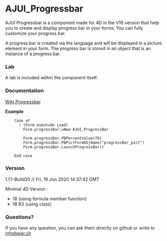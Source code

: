 # AJUI_Progressbar

AJUI Progressbar is a component made for 4D in the V18 version that help you to create and display progress bar in your forms. You can fully customize your progress bar.

A progress bar is created via the language and will be displayed in a picture element in your form. The progress bar is stored in an object that is an instance of a progress bar.

### Lab

A lab is included within the component itself.

### Documentation

[Wiki Progressbar](https://github.com/AJARProject/AJUI_Progressbar/wiki)

**Example**

```4d
    Case of
      : (Form event=On Load)
        Form.progressBar:=New AJUI_ProgressBar

        Form.progressBar.PBPercentValue(70)
        Form.progressBar.PBPictFormObjName("progressBar_pict")
        Form.progressBar.LaunchProgressBar()

    End case
```

### Version

1.1.1-Build20  // Fri, 19 Jun 2020 14:37:42 GMT

Minimal 4D Version : 
 - 18 (using formula member function)
 - 18 R3 (using class)

### Questions?

If you have any question, you can ask them directly on github or write to info@ajar.ch
